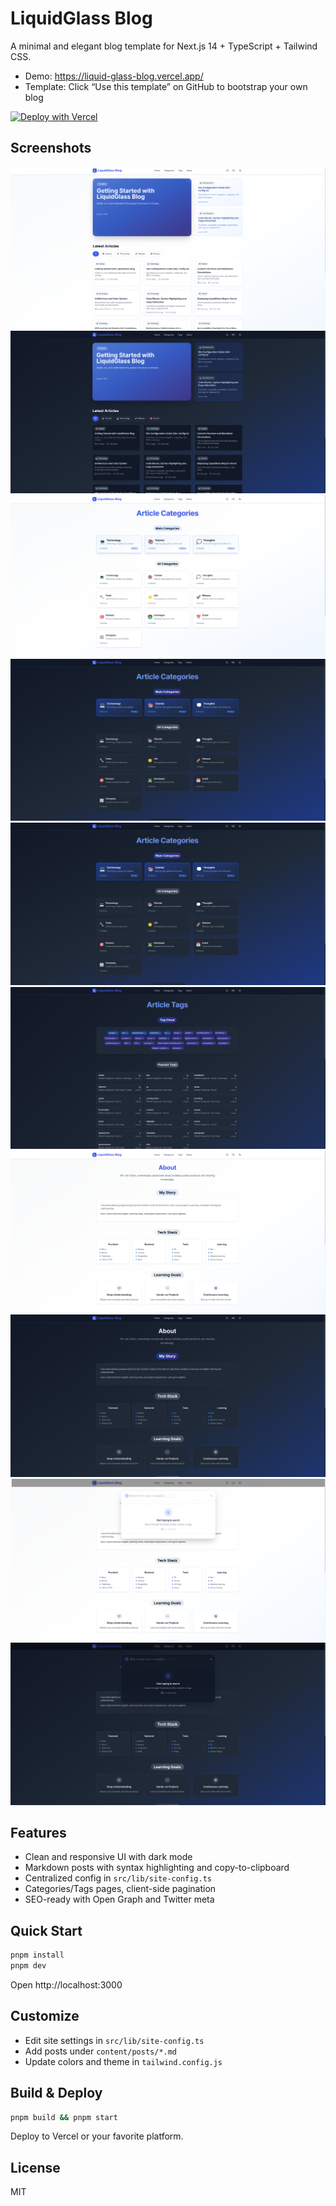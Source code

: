 # LiquidGlass Blog

A minimal and elegant blog template for Next.js 14 + TypeScript + Tailwind CSS.

- Demo: https://liquid-glass-blog.vercel.app/
- Template: Click “Use this template” on GitHub to bootstrap your own blog

[![Deploy with Vercel](https://vercel.com/button)](https://vercel.com/new/clone?repository-url=https%3A%2F%2Fgithub.com%2Fclark-ioe%2Fliquid-glass-blog&project-name=liquid-glass-blog&repository-name=liquid-glass-blog&demo-url=https%3A%2F%2Fliquid-glass-blog.vercel.app%2F&env=NEXT_PUBLIC_SITE_URL&envDescription=Public%20site%20URL%20used%20by%20sitemap%20and%20metadata&envLink=https%3A%2F%2Fgithub.com%2Fclark-ioe%2Fliquid-glass-blog%23customize)

## Screenshots

![Home (Light)](public/images/screenshots/screenshot-01.png)
![Home (Dark)](public/images/screenshots/screenshot-06.png)
![Categories (Light)](public/images/screenshots/screenshot-02.png)
![Categories (Dark)](public/images/screenshots/screenshot-07.png)
![Tags (Light)](public/images/screenshots/screenshot-07.png)
![Tags (Dark)](public/images/screenshots/screenshot-08.png)
![About (Light)](public/images/screenshots/screenshot-04.png)
![About (Dark)](public/images/screenshots/screenshot-09.png)
![Search (Light)](public/images/screenshots/screenshot-05.png)
![Search (Dark)](public/images/screenshots/screenshot-10.png)

## Features

- Clean and responsive UI with dark mode
- Markdown posts with syntax highlighting and copy-to-clipboard
- Centralized config in `src/lib/site-config.ts`
- Categories/Tags pages, client-side pagination
- SEO-ready with Open Graph and Twitter meta

## Quick Start

```bash
pnpm install
pnpm dev
```

Open http://localhost:3000

## Customize

- Edit site settings in `src/lib/site-config.ts`
- Add posts under `content/posts/*.md`
- Update colors and theme in `tailwind.config.js`

## Build & Deploy

```bash
pnpm build && pnpm start
```

Deploy to Vercel or your favorite platform.

## License

MIT
